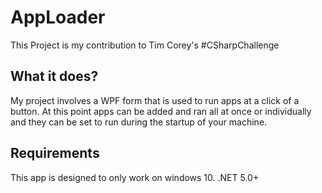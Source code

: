 # AppLoader
This Project is my contribution to Tim Corey's #CSharpChallenge 
## What it does?
My project involves a WPF form that is used to run apps at a click of a button. At this point apps can be added and ran all at once or individually and they can be set to run during the startup of your machine.
## Requirements
This app is designed to only work on windows 10.
.NET 5.0+
